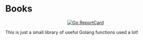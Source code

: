 # Books

<p align="center">
    <a href="https://goreportcard.com/report/github.com/vimond/books"><img src="https://goreportcard.com/badge/github.com/vimond/books" alt="Go ReportCard"></a>
</p>

This is just a small library of useful Golang functions used a lot!